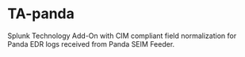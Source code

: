 # TA-panda

Splunk Technology Add-On with CIM compliant field normalization for Panda EDR logs received from Panda SEIM Feeder.

